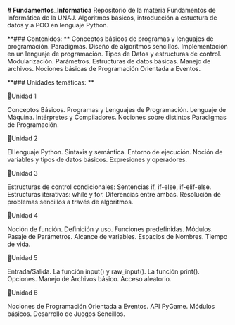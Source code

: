 **# Fundamentos_Informatica**
Repositorio de la materia Fundamentos de Informática de la UNAJ. Algoritmos básicos, introducción a estuctura de datos y a POO en lenguaje Python.

**### Contenidos: **
Conceptos básicos de programas y lenguajes de programación. Paradigmas. Diseño de algoritmos sencillos. Implementación en un lenguaje de programación.
Tipos de Datos y estructuras de control. Modularización. Parámetros. Estructuras de datos básicas. Manejo de archivos. Nociones básicas de Programación Orientada a Eventos.

**### Unidades temáticas: **

🔹Unidad 1

Conceptos Básicos. Programas y Lenguajes de Programación. Lenguaje de Máquina. Intérpretes y Compiladores. Nociones sobre distintos Paradigmas de Programación.

🔸Unidad 2

El lenguaje Python. Sintaxis y semántica. Entorno de ejecución. Noción de variables y tipos de datos básicos. Expresiones y operadores.

🔹Unidad 3

Estructuras de control condicionales: Sentencias if, if-else, if-elif-else. Estructuras iterativas: while y for. Diferencias entre ambas. Resolución de problemas sencillos a  través de algoritmos.

🔸Unidad 4

Noción de función. Definición y uso. Funciones predefinidas. Módulos. Pasaje de Parámetros. Alcance de variables. Espacios de Nombres. Tiempo de vida.

🔹Unidad 5

Entrada/Salida. La función input() y raw_input(). La función print(). Opciones. Manejo de Archivos básico. Acceso aleatorio.
 
🔸Unidad 6

Nociones de Programación Orientada a Eventos. API PyGame. Módulos básicos. Desarrollo de Juegos Sencillos.
